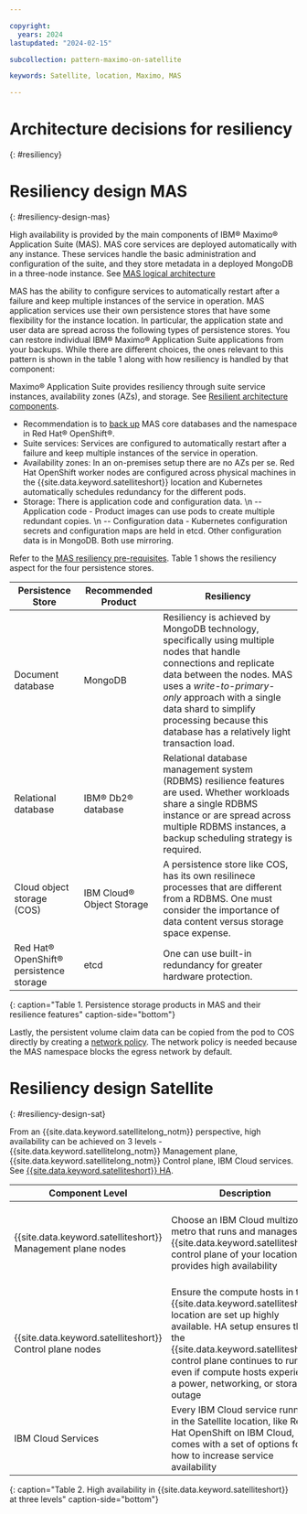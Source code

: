```yaml
---

copyright:
  years: 2024
lastupdated: "2024-02-15"

subcollection: pattern-maximo-on-satellite

keywords: Satellite, location, Maximo, MAS

---
```


# Architecture decisions for resiliency
{: #resiliency}

# Resiliency design MAS
{: #resiliency-design-mas}

High availability is provided by the main components of IBM® Maximo® Application Suite (MAS). MAS core services are deployed automatically with any instance. These services handle the basic administration and configuration of the suite, and they store metadata in a deployed MongoDB in a three-node instance. See [MAS logical architecture](https://www.ibm.com/docs/en/mas-cd/continuous-delivery?topic=availability-logical-architecture)

MAS has the ability to configure services to automatically restart after a failure and keep multiple instances of the service in operation. MAS application services use their own persistence stores that have some flexibility for the instance location. In particular, the application state and user data are spread across the following types of persistence stores. You can restore individual IBM® Maximo® Application Suite applications from your backups. While there are different choices, the ones relevant to this pattern is shown in the table 1 along with how resiliency is handled by that component:

Maximo® Application Suite provides resiliency through suite service instances, availability zones (AZs), and storage. See [Resilient architecture components](https://www.ibm.com/docs/en/mas-cd/continuous-delivery?topic=availability-resilient-architecture-components).
- Recommendation is to [back up](https://www.ibm.com/docs/en/mas-cd/continuous-delivery?topic=suite-maximo-application-core) MAS core databases and the namespace in Red Hat® OpenShift®.
- Suite services: Services are configured to automatically restart after a failure and keep multiple instances of the service in operation.
- Availability zones: In an on-premises setup there are no AZs per se. Red Hat OpenShift worker nodes are configured across physical machines in the {{site.data.keyword.satelliteshort}} location and Kubernetes automatically schedules redundancy for the different pods.
- Storage: There is application code and configuration data. \n -- Application code - Product images can use pods to create multiple redundant copies. \n -- Configuration data - Kubernetes configuration secrets and configuration maps are held in etcd. Other configuration data is in MongoDB. Both use mirroring.

Refer to the [MAS resiliency pre-requisites](https://www.ibm.com/docs/en/mas-cd/continuous-delivery?topic=availability-resilient-architecture-components#concept_lpr_mxk_nwb__title__5). Table 1 shows the resiliency aspect for the four persistence stores.

 Persistence Store | Recommended Product | Resiliency |
|---|---|---|
| Document database | MongoDB | Resiliency is achieved by MongoDB technology, specifically using multiple nodes that handle connections and replicate data between the nodes. MAS uses a *write-to-primary-only* approach with a single data shard to simplify processing because this database has a relatively light transaction load. |
| Relational database | IBM® Db2® database | Relational database management system (RDBMS) resilience features are used. Whether workloads share a single RDBMS instance or are spread across multiple RDBMS instances, a backup scheduling strategy is required. |
| Cloud object storage (COS) | IBM Cloud® Object Storage | A persistence store like COS, has its own resilinece processes that are different from a RDBMS. One must consider the importance of data content versus storage space expense. |
| Red Hat® OpenShift® persistence storage | etcd | One can use built-in redundancy for greater hardware protection. |
{: caption="Table 1. Persistence storage products in MAS and their resilience features" caption-side="bottom"}

Lastly, the persistent volume claim data can be copied from the pod to COS directly by creating a [network policy](https://www.ibm.com/docs/en/mas-cd/continuous-delivery?topic=pv-backing-up-persistent-volume-claim-data-cloud-object-storage). The network policy is needed because the MAS namespace blocks the egress network by default.


# Resiliency design Satellite
{: #resiliency-design-sat}

From an {{site.data.keyword.satellitelong_notm}} perspective, high availability can be achieved on 3 levels - {{site.data.keyword.satellitelong_notm}} Management plane, {{site.data.keyword.satellitelong_notm}} Control plane, IBM Cloud services. See [{{site.data.keyword.satelliteshort}} HA](https://cloud.ibm.com/docs/satellite?topic=satellite-ha).


| Component Level | Description | Comments |
|---|---|---|
| {{site.data.keyword.satelliteshort}} Management plane nodes | Choose an IBM Cloud multizone metro that runs and manages the {{site.data.keyword.satelliteshort}} control plane of your location. IBM provides high availability | By default, the {{site.data.keyword.satelliteshort}} management plane is automatically set up with multiple instances and spread across multiple zones within the same IBM Cloud multizone metro.|
| {{site.data.keyword.satelliteshort}} Control plane nodes | Ensure the compute hosts in the {{site.data.keyword.satelliteshort}} location are set up highly available. HA setup ensures that the {{site.data.keyword.satelliteshort}} control plane continues to run, even if compute hosts experience a power, networking, or storage outage | Deploy compute hosts in multiples of 3. For this solution 6 nodes are used. n\  Every compute host is on a separate physical host. |
| IBM Cloud Services | Every IBM Cloud service running in the Satellite location, like Red Hat OpenShift on IBM Cloud, comes with a set of options for how to increase service availability | Review documentation of each service to find supported options |
{: caption="Table 2. High availability in {{site.data.keyword.satelliteshort}} at three levels" caption-side="bottom"}
